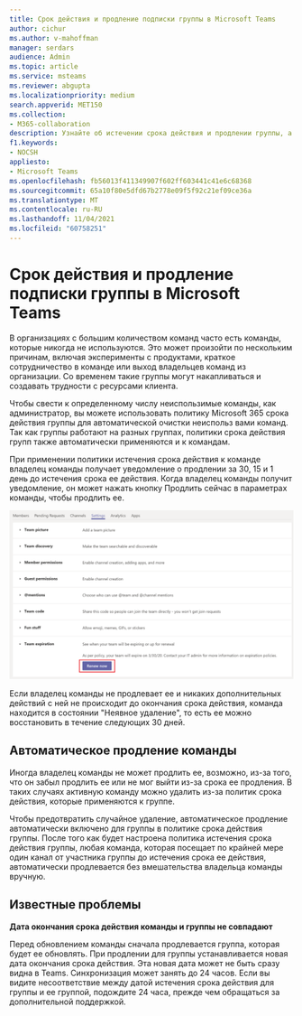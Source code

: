 ```yaml
---
title: Срок действия и продление подписки группы в Microsoft Teams
author: cichur
ms.author: v-mahoffman
manager: serdars
audience: Admin
ms.topic: article
ms.service: msteams
ms.reviewer: abgupta
ms.localizationpriority: medium
search.appverid: MET150
ms.collection:
- M365-collaboration
description: Узнайте об истечении срока действия и продлении группы, а также о том, как использовать политику Microsoft 365 для автоматической очистки неиспользаемой команды в Microsoft Teams.
f1.keywords:
- NOCSH
appliesto:
- Microsoft Teams
ms.openlocfilehash: fb56013f411349907f602ff603441c41e6c68368
ms.sourcegitcommit: 65a10f80e5dfd67b2778e09f5f92c21ef09ce36a
ms.translationtype: MT
ms.contentlocale: ru-RU
ms.lasthandoff: 11/04/2021
ms.locfileid: "60758251"
---
```

# <a name="team-expiration-and-renewal-in-microsoft-teams"></a>Срок действия и продление подписки группы в Microsoft Teams

В организациях с большим количеством команд часто есть команды, которые никогда не используются. Это может произойти по нескольким причинам, включая эксперименты с продуктами, краткое сотрудничество в команде или выход владельцев команд из организации. Со временем такие группы могут накапливаться и создавать трудности с ресурсами клиента.  

Чтобы свести к определенному числу неиспользимые команды, как администратор, вы можете использовать политику Microsoft 365 срока действия группы для автоматической очистки неиспольз вами команд. [](/microsoft-365/admin/create-groups/office-365-groups-expiration-policy) Так как группы работают на разных группах, политики срока действия групп также автоматически применяются и к командам.

При применении политики истечения срока действия к команде владелец команды получает уведомление о продлении за 30, 15 и 1 день до истечения срока ее действия. Когда владелец команды получит уведомление, он  может нажать кнопку Продлить сейчас в параметрах команды, чтобы продлить ее.

![Снимок экрана: кнопка "Продлить сейчас" для продления действия команды в параметрах команды.](media/team-expiration.png "Снимок экрана: кнопка &quot;Продлить&quot; для продления действия команды в параметрах команды")

Если владелец команды не продлевает ее и никаких дополнительных действий с ней не происходит до окончания срока действия, команда находится в состоянии "Неявное удаление", то есть ее можно восстановить в течение следующих 30 дней.

## <a name="team-auto-renewal"></a>Автоматическое продление команды

Иногда владелец команды не может продлить ее, возможно, из-за того, что он забыл продлить ее или не мог выйти из-за срока ее продления. В таких случаях активную команду можно удалить из-за политик срока действия, которые применяются к группе.  

Чтобы предотвратить случайное удаление, автоматическое продление автоматически включено для группы в политике срока действия группы. После того как будет настроена политика истечения срока действия группы, любая команда, которая посещает по крайней мере один канал от участника группы до истечения срока ее действия, автоматически продлевается без вмешательства владельца команды вручную.

## <a name="known-issues"></a>Известные проблемы

**Дата окончания срока действия команды и группы не совпадают**

Перед обновлением команды сначала продлевается группа, которая будет ее обновлять. При продлении для группы устанавливается новая дата окончания срока действия. Эта новая дата может не быть сразу видна в Teams. Синхронизация может занять до 24 часов. Если вы видите несоответствие между датой истечения срока действия для группы и ее группой, подождите 24 часа, прежде чем обращаться за дополнительной поддержкой.